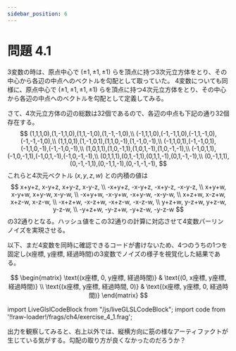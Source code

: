 ```yaml
---
sidebar_position: 6
---
```


# 問題 4.1

3変数の時は、原点中心で $(\pm{1}, \pm{1}, \pm{1})$ らを頂点に持つ3次元立方体をとり、その中心から各辺の中点へのベクトルを勾配として取っていた。
4変数についても同様に、原点中心で $(\pm{1}, \pm{1}, \pm{1}, \pm{1})$ らを頂点に持つ4次元立方体をとり、その中心から各辺の中点へのベクトルを勾配として定義してみる。

さて、4次元立方体の辺の総数は32個であるので、各辺の中点も下記の通り32個存在する。
$$
(1,1,1,0),(1,-1,1,0),(1,1,-1,0),(1,-1,-1,0),\\
(-1,1,1,0),(-1,-1,1,0),(-1,1,-1,0),(-1,-1,-1,0),\\
(1,1,0,1),(1,-1,0,1),(1,1,0,-1),(1,-1,0,-1),\\
(-1,1,0,1),(-1,-1,0,1),(-1,1,0,-1),(-1,-1,0,-1),\\
(1,0,1,1),(1,0,-1,1),(1,0,1,-1),(1,0,-1,-1),\\
(-1,0,1,1),(-1,0,-1,1),(-1,0,1,-1),(-1,0,-1,-1),\\
(0,1,1,1),(0,1,-1,1),(0,1,1,-1),(0,1,-1,-1),\\
(0,-1,1,1),(0,-1,-1,1),(0,-1,1,-1),(0,-1,-1,-1),
$$
これらと4次元ベクトル $(x,y,z,w)$ との内積の値は
$$
x+y+z, x-y+z, x+y-z, x-y-z, \\
-x+y+z, -x-y+z, -x+y-z, -x-y-z, \\
x+y+w, x-y+w, x+y-w, x-y-w, \\
-x+y+w, -x-y+w, -x+y-w, -x-y-w, \\
x+z+w, x-z+w, x+z-w, x-z-w, \\
-x+z+w, -x-z+w, -x+z-w, -x-z-w, \\
y+z+w, y-z+w, y+z-w, y-z-w, \\
-y+z+w, -y-z+w, -y+z-w, -y-z-w
$$
の32通りとなる。ハッシュ値をこの32通りの計算に対応させて4変数パーリンノイズを実現させる。

以下、まだ4変数を同時に確認できるコードが書けないため、4つのうちの1つを固定し(x座標, y座標, 経過時間)の3変数でノイズの様子を視覚化した結果である。

$$
\begin{matrix}
\text{(x座標, 0, y座標, 経過時間)} & \text{(0, x座標, y座標, 経過時間)} \\
\text{(x座標, y座標, 経過時間, 0)} & \text{(x座標, y座標, 0, 経過時間)}
\end{matrix}
$$


import LiveGlslCodeBlock from "/js/liveGLSLCodeBlock";
import code from '!!raw-loader!/frags/ch4/exercise_4_1.frag';

<LiveGlslCodeBlock fragName='exercise_4_1.frag' fragCode={code} />

出力を観察してみると、右上以外では、縦横方向に筋の様なアーティファクトが生じている気がする。勾配の取り方が良くなかったのだろうか？

